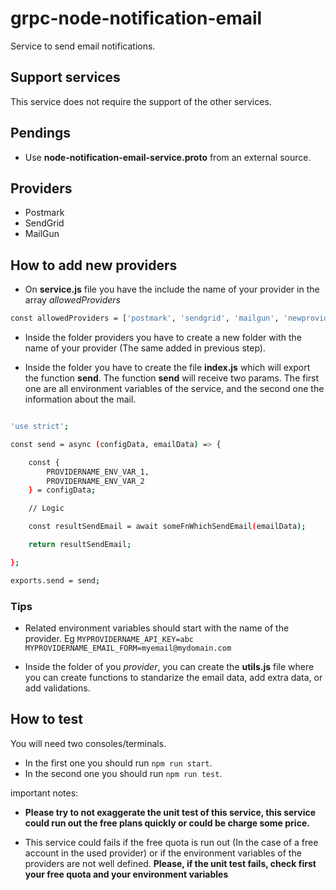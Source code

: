 # grpc-node-notification-email

Service to send email notifications.

## Support services

This service does not require the support of the other services.

## Pendings

* Use **node-notification-email-service.proto** from an external source.

## Providers

* Postmark
* SendGrid
* MailGun

## How to add new providers

- On **service.js** file you have the include the name of your provider in the array *allowedProviders*

``` bash
const allowedProviders = ['postmark', 'sendgrid', 'mailgun', 'newprovider'];
```

- Inside the folder providers you have to create a new folder with the name of your provider (The same added in previous step).

- Inside the folder you have to create the file **index.js** which will export the function **send**. The function **send** will receive two params. The first one are all environment variables of the service, and the second one the information about the mail.

``` bash

'use strict';

const send = async (configData, emailData) => {

    const {
        PROVIDERNAME_ENV_VAR_1,
        PROVIDERNAME_ENV_VAR_2
    } = configData;

    // Logic

    const resultSendEmail = await someFnWhichSendEmail(emailData);

    return resultSendEmail;

};

exports.send = send;

```

### Tips
- Related environment variables should start with the name of the provider. Eg `MYPROVIDERNAME_API_KEY=abc` `MYPROVIDERNAME_EMAIL_FORM=myemail@mydomain.com`

- Inside the folder of you *provider*, you can create the **utils.js** file where you can create functions to standarize the email data, add extra data, or add validations.

## How to test

You will need two consoles/terminals.

* In the first one you should run `npm run start`.
* In the second one you should run `npm run test`.

important notes:
* **Please try to not exaggerate the unit test of this service, this service could run out the free plans quickly or could be charge some price.**

* This service could fails if the free quota is run out (In the case of a free account in the used provider) or if the environment variables of the providers are not well defined. **Please, if the unit test fails, check first your free quota and your environment variables**
